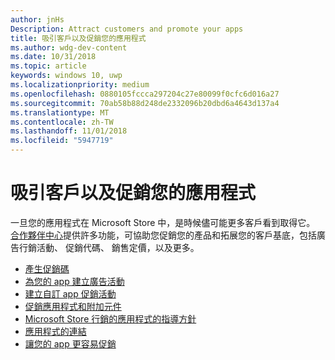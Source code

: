 ```yaml
---
author: jnHs
Description: Attract customers and promote your apps
title: 吸引客戶以及促銷您的應用程式
ms.author: wdg-dev-content
ms.date: 10/31/2018
ms.topic: article
keywords: windows 10, uwp
ms.localizationpriority: medium
ms.openlocfilehash: 0880105fccca297204c27e80099f0cfc6d016a27
ms.sourcegitcommit: 70ab58b88d248de2332096b20dbd6a4643d137a4
ms.translationtype: MT
ms.contentlocale: zh-TW
ms.lasthandoff: 11/01/2018
ms.locfileid: "5947719"
---
```

# <a name="attract-customers-and-promote-your-apps"></a>吸引客戶以及促銷您的應用程式

一旦您的應用程式在 Microsoft Store 中，是時候儘可能更多客戶看到取得它。 [合作夥伴中心](https://partner.microsoft.com/dashboard)提供許多功能，可協助您促銷您的產品和拓展您的客戶基底，包括廣告行銷活動、 促銷代碼、 銷售定價，以及更多。

-   [產生促銷碼](generate-promotional-codes.md)
-   [為您的 app 建立廣告活動](create-an-ad-campaign-for-your-app.md)
-   [建立自訂 app 促銷活動](create-a-custom-app-promotion-campaign.md)
-   [促銷應用程式和附加元件](put-apps-and-add-ons-on-sale.md)
-   [Microsoft Store 行銷的應用程式的指導方針](app-marketing-guidelines.md)
-   [應用程式的連結](link-to-your-app.md)
-   [讓您的 app 更容易促銷](make-your-app-easier-to-promote.md)

 

 
